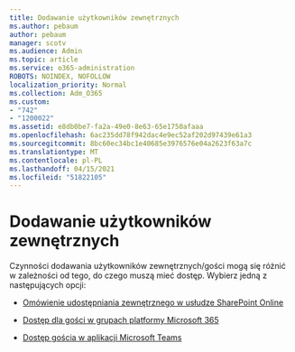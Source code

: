 ```yaml
---
title: Dodawanie użytkowników zewnętrznych
ms.author: pebaum
author: pebaum
manager: scotv
ms.audience: Admin
ms.topic: article
ms.service: o365-administration
ROBOTS: NOINDEX, NOFOLLOW
localization_priority: Normal
ms.collection: Adm_O365
ms.custom:
- "742"
- "1200022"
ms.assetid: e8db0be7-fa2a-49e0-8e63-65e1750afaaa
ms.openlocfilehash: 6ac235dd78f942dac4e9ec52af202d97439e61a3
ms.sourcegitcommit: 8bc60ec34bc1e40685e3976576e04a2623f63a7c
ms.translationtype: MT
ms.contentlocale: pl-PL
ms.lasthandoff: 04/15/2021
ms.locfileid: "51822105"
---
```

# <a name="adding-external-users"></a>Dodawanie użytkowników zewnętrznych

Czynności dodawania użytkowników zewnętrznych/gości mogą się różnić w zależności od tego, do czego muszą mieć dostęp. Wybierz jedną z następujących opcji:
  
- [Omówienie udostępniania zewnętrznego w usłudze SharePoint Online](https://docs.microsoft.com/sharepoint/external-sharing-overview)

- [Dostęp dla gości w grupach platformy Microsoft 365](https://support.office.com/article/guest-access-in-office-365-groups-bfc7a840-868f-4fd6-a390-f347bf51aff6)

- [Dostęp gościa w aplikacji Microsoft Teams](https://docs.microsoft.com/microsoftteams/guest-access-checklist)
